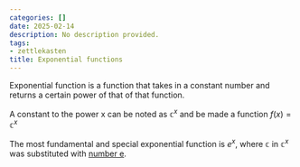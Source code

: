 ```yaml
---
categories: []
date: 2025-02-14
description: No description provided.
tags:
- zettlekasten
title: Exponential functions
---
```


Exponential function is a function that takes in a constant number and returns a certain power of that of that function.

A constant to the power x can be noted as $\mathbb{c}^x$ and be made a function $f(x) = \mathbb{c}^x$

The most fundamental and special exponential function is $e^x$, where $\mathbb{c}$ in $\mathbb{c}^x$ was substituted with [number e](Number%20e.md).